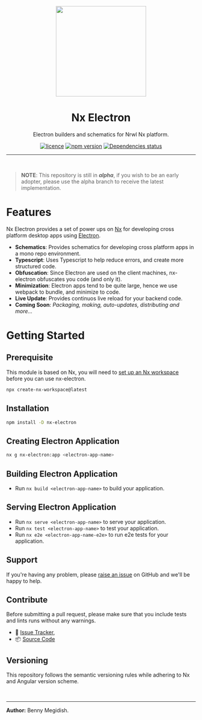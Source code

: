 <p align="center"><img src="https://raw.githubusercontent.com/bennymeg/nx-electron/master/nx-electron.png" width="240"></p>

<div align="center">

# Nx Electron
Electron builders and schematics for Nrwl Nx platform.

[![licence](https://img.shields.io/github/license/bennymeg/nx-electron.svg)](https://github.com/bennymeg/nx-electron/blob/master/LICENSE)
[![npm version](https://img.shields.io/npm/v/nx-electron.svg)](https://www.npmjs.com/package/nx-electron)
[![Dependencies status](https://david-dm.org/bennymeg/nx-electron/status.svg)](https://david-dm.org/bennymeg/nx-electron)
<!-- [![github version](https://img.shields.io/github/package-json/v/badges/shields.svg)](https://github.com/bennymeg/nx-electron) -->
<!-- ![GitHub repository size in bytes](https://img.shields.io/github/languages/code-size/badges/shields.svg) -->

</div>

<hr></br>

> **NOTE**: This repository is still in ***alpha***, if you wish to be an early adopter, please use the alpha branch to receive the latest implementation.

# Features

Nx Electron provides a set of power ups on [Nx](https://nx.dev) for developing cross platform desktop apps using [Electron](https://electronjs.org/).
- **Schematics**: Provides schematics for developing cross platform apps in a mono repo environment.
- **Typescript**: Uses Typescript to help reduce errors, and create more structured code.
- **Obfuscation**: Since Electron are used on the client machines, nx-electron obfuscates you code (and only it).
- **Minimization**: Electron apps tend to be quite large, hence we use webpack to bundle, and minimize to code.
- **Live Update**: Provides continuos live reload for your backend code.
- **Coming Soon**: _Packaging, making, auto-updates, distributing and more..._

# Getting Started

## Prerequisite

This module is based on Nx, you will need to [set up an Nx workspace](https://nx.dev/web/getting-started/getting-started) before you can use nx-electron.
```bash
npx create-nx-workspace@latest
```

## Installation

```bash
npm install -D nx-electron
```

## Creating Electron Application

```bash
nx g nx-electron:app <electron-app-name>
```

## Building Electron Application

- Run `nx build <electron-app-name>` to build your application.

## Serving Electron Application

- Run `nx serve <electron-app-name>` to serve your application.
- Run `nx test <electron-app-name>` to test your application.
- Run `nx e2e <electron-app-name-e2e>` to run e2e tests for your application.

<!-- ## Documentation ##  
- 👨🏼‍💻 [API](https://github.com/bennymeg/nx-electron/blob/master/docs/API.md),  
- 👩🏼‍🏫 [Examples](https://github.com/bennymeg/nx-electron/blob/master/docs/examples),  
- 📜 [Change log](https://github.com/bennymeg/nx-electron/blob/master/docs/CHANGELOG.md),  
- 🖋 [Licence](https://github.com/bennymeg/nx-electron/blob/master/LICENSE) -->

## Support ##
If you're having any problem, please [raise an issue](https://github.com/bennymeg/nx-electron/issues/new) on GitHub and we'll be happy to help.


## Contribute ##

Before submitting a pull request, please make sure that you include tests and lints runs without any warnings.

- 👾 [Issue Tracker](https://github.com/bennymeg/nx-electron/issues),
- 📦 [Source Code](https://github.com/bennymeg/nx-electron/)

## Versioning ##

This repository follows the semantic versioning rules while adhering to Nx and Angular version scheme.


</br><hr>
**Author:** Benny Megidish.